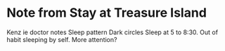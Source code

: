 # Note from Stay at Treasure Island

Kenz ie doctor notes
Sleep pattern
Dark circles
Sleep at 5 to 8:30.
Out of habit sleeping by self.
More attention?
